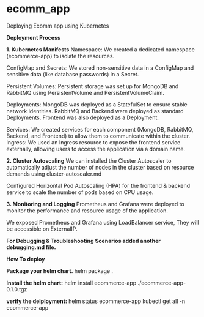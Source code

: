 # ecomm_app
Deploying Ecomm app using Kubernetes

**Deployment Process**

**1. Kubernetes Manifests**
Namespace: We created a dedicated namespace (ecommerce-app) to isolate the resources.

ConfigMap and Secrets: We stored non-sensitive data in a ConfigMap and sensitive data (like database passwords) in a Secret.

Persistent Volumes: Persistent storage was set up for MongoDB and RabbitMQ using PersistentVolume and PersistentVolumeClaim.

Deployments:
MongoDB was deployed as a StatefulSet to ensure stable network identities.
RabbitMQ and Backend were deployed as standard Deployments.
Frontend was also deployed as a Deployment.

Services:
We created services for each component (MongoDB, RabbitMQ, Backend, and Frontend) to allow them to communicate within the cluster.
Ingress: We used an Ingress resource to expose the frontend service externally, allowing users to access the application via a domain name.

**2. Cluster Autoscaling**
We can installed the Cluster Autoscaler to automatically adjust the number of nodes in the cluster based on resource demands using cluster-autoscaler.md

Configured Horizontal Pod Autoscaling (HPA) for the frontend & backend service to scale the number of pods based on CPU usage.

**3. Monitoring and Logging**
Prometheus and Grafana were deployed to monitor the performance and resource usage of the application.

We exposed Prometheus and Grafana using LoadBalancer service, They will be accessible on ExternalIP.

**For Debugging & Troubleshooting Scenarios added another debugging.md file.**




**How To deploy**

**Package your helm chart.**
helm package .


**Install the helm chart:**
helm install ecommerce-app ./ecommerce-app-0.1.0.tgz


**verify the delployment:**
helm status ecommerce-app
kubectl get all -n ecommerce-app
